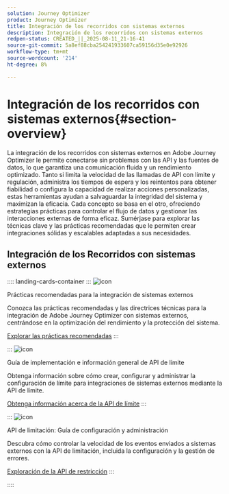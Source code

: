 ```yaml
---
solution: Journey Optimizer
product: Journey Optimizer
title: Integración de los recorridos con sistemas externos
description: Integración de los recorridos con sistemas externos
redpen-status: CREATED_||_2025-08-11_21-16-41
source-git-commit: 5a8ef88cba254241933607ca59156d35e0e92926
workflow-type: tm+mt
source-wordcount: '214'
ht-degree: 8%

---
```



# Integración de los recorridos con sistemas externos{#section-overview}

La integración de los recorridos con sistemas externos en Adobe Journey Optimizer le permite conectarse sin problemas con las API y las fuentes de datos, lo que garantiza una comunicación fluida y un rendimiento optimizado. Tanto si limita la velocidad de las llamadas de API con límite y regulación, administra los tiempos de espera y los reintentos para obtener fiabilidad o configura la capacidad de realizar acciones personalizadas, estas herramientas ayudan a salvaguardar la integridad del sistema y maximizan la eficacia. Cada concepto se basa en el otro, ofreciendo estrategias prácticas para controlar el flujo de datos y gestionar las interacciones externas de forma eficaz. Sumérjase para explorar las técnicas clave y las prácticas recomendadas que le permiten crear integraciones sólidas y escalables adaptadas a sus necesidades.

## Integración de los Recorridos con sistemas externos

:::: landing-cards-container
:::
![icon](https://cdn.experienceleague.adobe.com/icons/gear.svg)

Prácticas recomendadas para la integración de sistemas externos

Conozca las prácticas recomendadas y las directrices técnicas para la integración de Adobe Journey Optimizer con sistemas externos, centrándose en la optimización del rendimiento y la protección del sistema.

[Explorar las prácticas recomendadas](../using/configuration/external-systems.md)
:::

:::
![icon](https://cdn.experienceleague.adobe.com/icons/code-branch.svg)

Guía de implementación e información general de API de límite

Obtenga información sobre cómo crear, configurar y administrar la configuración de límite para integraciones de sistemas externos mediante la API de límite.

[Obtenga información acerca de la API de límite](../using/configuration/capping.md)
:::

:::
![icon](https://cdn.experienceleague.adobe.com/icons/code-branch.svg)

API de limitación: Guía de configuración y administración

Descubra cómo controlar la velocidad de los eventos enviados a sistemas externos con la API de limitación, incluida la configuración y la gestión de errores.

[Exploración de la API de restricción](../using/configuration/throttling.md)
:::

::::
